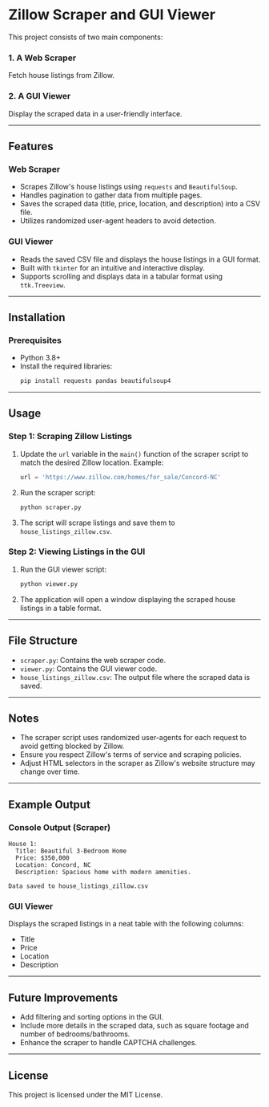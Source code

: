 # Zillow Scraper and GUI Viewer

This project consists of two main components:

### 1. A Web Scraper
Fetch house listings from Zillow.

### 2. A GUI Viewer
Display the scraped data in a user-friendly interface.

---

## Features

### Web Scraper
- Scrapes Zillow's house listings using `requests` and `BeautifulSoup`.
- Handles pagination to gather data from multiple pages.
- Saves the scraped data (title, price, location, and description) into a CSV file.
- Utilizes randomized user-agent headers to avoid detection.

### GUI Viewer
- Reads the saved CSV file and displays the house listings in a GUI format.
- Built with `tkinter` for an intuitive and interactive display.
- Supports scrolling and displays data in a tabular format using `ttk.Treeview`.

---

## Installation

### Prerequisites
- Python 3.8+
- Install the required libraries:
  ```bash
  pip install requests pandas beautifulsoup4
  ```

---

## Usage

### Step 1: Scraping Zillow Listings
1. Update the `url` variable in the `main()` function of the scraper script to match the desired Zillow location. Example:
   ```python
   url = 'https://www.zillow.com/homes/for_sale/Concord-NC'
   ```
2. Run the scraper script:
   ```bash
   python scraper.py
   ```
3. The script will scrape listings and save them to `house_listings_zillow.csv`.

### Step 2: Viewing Listings in the GUI
1. Run the GUI viewer script:
   ```bash
   python viewer.py
   ```
2. The application will open a window displaying the scraped house listings in a table format.

---

## File Structure
- `scraper.py`: Contains the web scraper code.
- `viewer.py`: Contains the GUI viewer code.
- `house_listings_zillow.csv`: The output file where the scraped data is saved.

---

## Notes
- The scraper script uses randomized user-agents for each request to avoid getting blocked by Zillow.
- Ensure you respect Zillow's terms of service and scraping policies.
- Adjust HTML selectors in the scraper as Zillow's website structure may change over time.

---

## Example Output

### Console Output (Scraper)
```
House 1:
  Title: Beautiful 3-Bedroom Home
  Price: $350,000
  Location: Concord, NC
  Description: Spacious home with modern amenities.

Data saved to house_listings_zillow.csv
```

### GUI Viewer
Displays the scraped listings in a neat table with the following columns:
- Title
- Price
- Location
- Description

---

## Future Improvements
- Add filtering and sorting options in the GUI.
- Include more details in the scraped data, such as square footage and number of bedrooms/bathrooms.
- Enhance the scraper to handle CAPTCHA challenges.

---

## License
This project is licensed under the MIT License.

